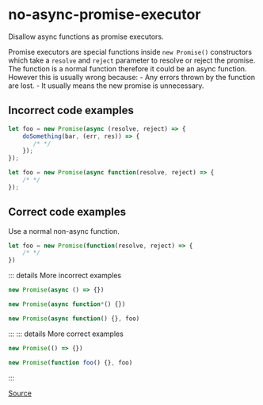 <!--
 generated docs file, do not edit by hand, see xtask/docgen 
-->
# no-async-promise-executor

Disallow async functions as promise executors.

Promise executors are special functions inside `new Promise()` constructors which take a `resolve` and
`reject` parameter to resolve or reject the promise. The function is a normal function therefore it could be
an async function. However this is usually wrong because:
    - Any errors thrown by the function are lost.
    - It usually means the new promise is unnecessary.

## Incorrect code examples

```js
let foo = new Promise(async (resolve, reject) => {
    doSomething(bar, (err, res)) => {
       /* */
    });
});
```

```js
let foo = new Promise(async function(resolve, reject) => {
    /* */
});
```

## Correct code examples

Use a normal non-async function.

```js
let foo = new Promise(function(resolve, reject) => {
    /* */
})
```

::: details More incorrect examples

```js
new Promise(async () => {})
```

```js
new Promise(async function*() {})
```

```js
new Promise(async function() {}, foo)
```
:::
::: details More correct examples

```js
new Promise(() => {})
```

```js
new Promise(function foo() {}, foo)
```
:::

[Source](https://github.com/rslint/rslint/tree/master/crates/rslint_core/src/groups/errors/no_async_promise_executor.rs)